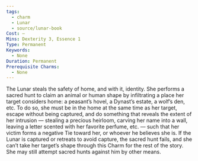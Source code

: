 ```yaml
---
tags:
  - charm
  - Lunar
  - source/lunar-book
Cost: —
Mins: Dexterity 3, Essence 1
Type: Permanent
Keywords:
  - None
Duration: Permanent
Prerequisite Charms:
  - None
---
```

The Lunar steals the safety of home, and with it, identity. She performs a sacred hunt to claim an animal or human shape by infiltrating a place her target considers home: a peasant’s hovel, a Dynast’s estate, a wolf’s den, etc. To do so, she must be in the home at the same time as her target, escape without being captured, and do something that reveals the extent of her intrusion — stealing a precious heirloom, carving her name into a wall, leaving a letter scented with her favorite perfume, etc. — such that her victim forms a negative Tie toward her, or whoever he believes she is. If the Lunar is captured or retreats to avoid capture, the sacred hunt fails, and she can’t take her target’s shape through this Charm for the rest of the story. She may still attempt sacred hunts against him by other means.